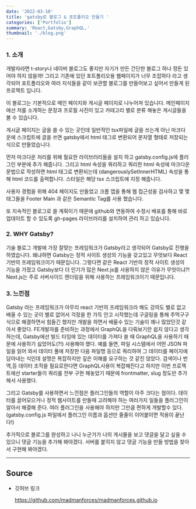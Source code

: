 ```yaml
---
date: '2022-03-10'
title: 'gatsby로 블로그 & 포트폴리오 만들기 '
categories: ['Portfolio']
summary: 'React,Gatsby,GraphQL,'
thumbnail: './blog.png'
---
```


### 1. 소개

개발자라면 t-story나 네이버 블로그도 좋지만 자기가 만든 간단한 블로그 하나 정돈 있어야 하지 않을까!
그리고 기존에 있던 포트폴리오용 웹페이지가 너무 조잡하다 라고 생각되어 포트폴리오와 여러 지식들을 같이 보관할
블로그를 만들어보고 싶어서 만들게 된 프로젝트 입니다.

이 블로그는 기본적으로 메인 페이지와 게시글 페이지로 나누어져 있습니다.
메인페이지에선 저를 소개하는 문장과 프로필 사진이 있고
카테고리 별로 분류 해놓은 게시글들을 볼 수 있습니다.

게시글 페이지는 글을 쓸 수 있는 곳인데 일반적인 tsx파일에 글을 쓰는게 아닌
마크다운에 스크립트에 글을 쓰면 gatsby에서 html 태그로 변환되어
문자열 형태로 저장되는 식으로 만들었습니다.

먼저 마크다운 처리를 위해 필요한 라이브러리들을 설치 하고 gatsby.config.js에 플러그인 부분에 추가 해줍니다.
그리고 html 속성을 쿼리하고 쿼리한 html 속성에 마크다운 문법으로 작성하면 html 태그로 변환되는데
(dangerouslySetInnerHTML) 속성을 통해 html 코드를 출력합니다.
스타일은 해당 tsx 스크립트에 지정 해줍니다.

사용자 경험을 위해 404 페이지도 만들었고 크롬 앱을 통해 웹 접근성을 검사하고
몇 몇 태그들을 Footer Main 과 같은 Semantic Tag를 사용 했습니다.

또 지속적인 블로그로 쓸 계획이기 때문에 github와 연동하여 수정시 배포를 통해
바로 업데이트 할 수 있도록 gh-pages 라이브러리를 설치하여 관리 하고 있습니다.

### 2. WHY Gatsby?

기술 블로그 개발에 가장 잘맞는 프레임워크가 Gatsby라고 생각되어 Gatsby로 진행을 하였습니다. 왜냐하면
Gatsby는 정적 사이트 생성의 기능을 갖고있고 무엇보다 React 기반의 프레임워크이기 때문입니다.
그렇다면 같은 React 기반의 정적 사이트 생성의 기능을 가졌고 Gatsby보다 더 인기가 많은 Next.js를
사용하지 않은 이유가 무엇이냐?!
Next.js는 주로 서버사이드 렌더링을 위해 사용하는 프레임워크이기 때문입니다.

### 3. 느낀점

Gatsby 라는 프레임워크가 아무리 react 기반의 프레임워크라 해도 강의도 별로 없고 배울 수 있는 곳이 별로 없어서
걱정을 한 가득 안고 시작했는데 구글링을 통해 주먹구구 식으로 해결하면서 힘들긴 했지만 개발을 하면서 배울수 있는
기술이 꽤나 많았던것 같아서 좋았다. FE개발자를 준비하는 과정에서 GraphQL을 다뤄보기란 쉽지 않다고 생각 하는데,
Gatsby에선 빌드 타임에 있는 데이터를 가져다 쓸 때 GraphQL을 사용하기 때문에 사용하기 싫었어도(?!) 사용해야 했다.
예를 들면, 파일 시스템에서 어떤 JSON 파일을 읽어 와서 데이터 풀에 저장한 다음 파일명 등으로 쿼리하여
그 데이터를 페이지에 담아내는 식인데 설명은 복잡하지만 깊은 이해를 요구하는 것 같진 않았다.
검색이나 번역,등 데이터 조작을 필요로한다면 GraphQL사용이 복잡해진다고 하지만 이번 프로젝트에선 starter들이 쿼리를
전부 구현 해놓았기 때문에 frontmatter, slug 정도만 추가해서 사용했다.

그리고 Gatsby를 사용하면서 느낀점은 플러그인들의 역할이 아주 크다는 점이다. 데이터를 끌어모으거나
정적 웹사이트를 만들때 고려해야 하는 여러가지 일들을 플러그인이 알아서 해결해 준다. 여러 플러그인을 사용해야 하지만
그만큼 편하게 개발할수 있다. (gatsby.config.js 파일에서 플러그인 이름과 옵션만 줄줄이 이어붙이면 적용이 끝난다!)

추가적으로 블로그를 완성하고 나니 누군가가 나의 게시물을 보고 댓글을 달고 싶을 수 있으니 댓글 기능을 추가해 봐야겠다.
서버를 붙히지 않고 댓글 기능을 만들 방법을 찾아서 구현해 봐야겠다.

---

## Source

- 깃허브 링크

  [<https://github.com/madmanforces/madmanforces.github.io>](https://github.com/madmanforces/madmanforces.github.io)
